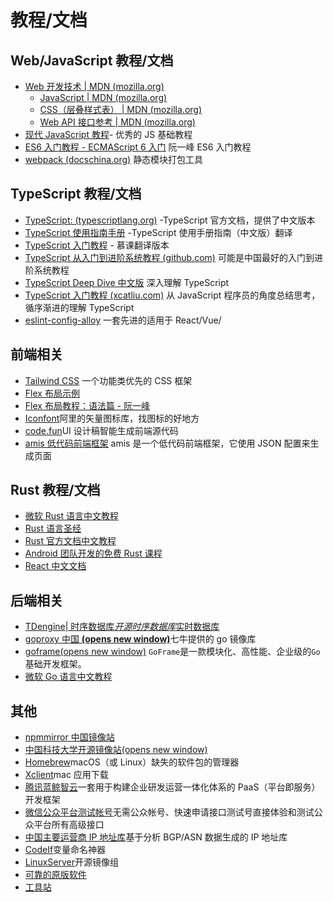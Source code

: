 # 教程/文档

## Web/JavaScript 教程/文档

- [Web 开发技术 | MDN (mozilla.org)](https://developer.mozilla.org/zh-CN/docs/Web)
  - [JavaScript | MDN (mozilla.org)](https://developer.mozilla.org/zh-CN/docs/Web/JavaScript)
  - [CSS（层叠样式表） | MDN (mozilla.org)](https://developer.mozilla.org/zh-CN/docs/Web/CSS)
  - [Web API 接口参考 | MDN (mozilla.org)](https://developer.mozilla.org/zh-CN/docs/Web/API)
- [现代 JavaScript 教程](https://zh.javascript.info/)- 优秀的 JS 基础教程
- [ES6 入门教程 - ECMAScript 6 入门](https://es6.ruanyifeng.com/) 阮一峰 ES6 入门教程
- [webpack (docschina.org)](https://webpack.docschina.org/) 静态模块打包工具

## TypeScript 教程/文档

- [TypeScript: (typescriptlang.org)](https://www.typescriptlang.org/docs/) -TypeScript 官方文档，提供了中文版本
- [TypeScript 使用指南手册](http://www.patrickzhong.com/TypeScript/) -TypeScript 使用手册指南（中文版）翻译
- [TypeScript 入门教程](http://www.imooc.com/wiki/typescriptlesson) - 慕课翻译版本
- [TypeScript 从入门到进阶系统教程 (github.com)](https://github.com/mqyqingfeng/learn-typescript) 可能是中国最好的入门到进阶系统教程
- [TypeScript Deep Dive 中文版](https://github.com/jkchao/typescript-book-chinese) 深入理解 TypeScript
- [TypeScript 入门教程 (xcatliu.com)](https://ts.xcatliu.com/) 从 JavaScript 程序员的角度总结思考，循序渐进的理解 TypeScript
- [eslint-config-alloy](https://github.com/AlloyTeam/eslint-config-alloy/blob/master/README.zh-CN.md) 一套先进的适用于 React/Vue/

## 前端相关

- [Tailwind CSS](https://tailwindcss.com/docs/installation) 一个功能类优先的 CSS 框架
- [Flex 布局示例](http://static.vgee.cn/static/index.html)
- [Flex 布局教程：语法篇 - 阮一峰](http://www.ruanyifeng.com/blog/2015/07/flex-grammar.html)
- [Iconfont](https://www.iconfont.cn/)阿里的矢量图标库，找图标的好地方
- [code.fun](https://code.fun/)UI 设计稿智能生成前端源代码
- [amis 低代码前端框架](https://aisuda.bce.baidu.com/amis/zh-CN/docs/index) amis 是一个低代码前端框架，它使用 JSON 配置来生成页面

## Rust 教程/文档

- [微软 Rust 语言中文教程](https://learn.microsoft.com/zh-cn/training/paths/rust-first-steps/)
- [Rust 语言圣经](https://course.rs/about-book.html)
- [Rust 官方文档中文教程](https://www.rustwiki.org.cn/)
- [Android 团队开发的免费 Rust 课程](https://google.github.io/comprehensive-rust/zh-CN/)
- [React 中文文档](https://react.docschina.org/)

## 后端相关

- [TDengine| 时序数据库*开源时序数据库*实时数据库](https://www.taosdata.com/)
- [goproxy 中国 **(opens new window)**](https://goproxy.cn/)七牛提供的 go 镜像库
- [goframe(opens new window)](https://goframe.org/display/gf) `GoFrame`是一款模块化、高性能、企业级的`Go`基础开发框架。
- [微软 Go 语言中文教程](https://docs.microsoft.com/zh-cn/learn/paths/go-first-steps/)

## 其他

- [npmmirror 中国镜像站](https://npmmirror.com/)
- [中国科技大学开源镜像站(opens new window)](http://mirrors.ustc.edu.cn/)
- [Homebrew](https://brew.sh/index_zh-cn.html)macOS（或 Linux）缺失的软件包的管理器
- [Xclient](https://xclient.info/)mac 应用下载
- [腾讯蓝鲸智云](https://gitee.com/Tencent-BlueKing)一套用于构建企业研发运营一体化体系的 PaaS（平台即服务）开发框架
- [微信公众平台测试帐号](http://mp.weixin.qq.com/debug/cgi-bin/sandbox?t=sandbox/login)无需公众帐号、快速申请接口测试号直接体验和测试公众平台所有高级接口
- [中国主要运营商 IP 地址库](https://bgp.space/)基于分析 BGP/ASN 数据生成的 IP 地址库
- [CodeIf](https://unbug.github.io/codelf/)变量命名神器
- [LinuxServer](https://www.linuxserver.io/)开源镜像组
- [可靠的原版软件](https://next.itellyou.cn/Original/)
- [工具站](https://msdn.itellyou.cn/)
